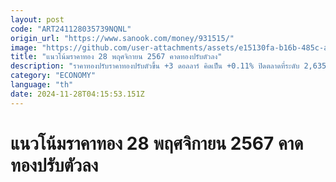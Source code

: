 ```yaml
---
layout: post
code: "ART241128035739NQNL"
origin_url: "https://www.sanook.com/money/931515/"
image: "https://github.com/user-attachments/assets/e15130fa-b16b-485c-acd3-9c52fa9b6634"
title: "แนวโน้มราคาทอง 28 พฤศจิกายน 2567 คาดทองปรับตัวลง"
description: "ราคาทองปรับราคาทองปรับตัวขึ้น +3 ดอลลาร์ คิดเป็น +0.11% ปิดตลาดที่ระดับ 2,635 ดอลลาร์ คืนนี้สหรัฐฯ ไม่มีการเปิดเผยตัวเลขเศรษฐกิจที่สำคัญ คาดว่าราคาทองคำจะเคลื่อนไหวในกรอบแคบลง"
category: "ECONOMY"
language: "th"
date: 2024-11-28T04:15:53.151Z
---
```


# แนวโน้มราคาทอง 28 พฤศจิกายน 2567 คาดทองปรับตัวลง
